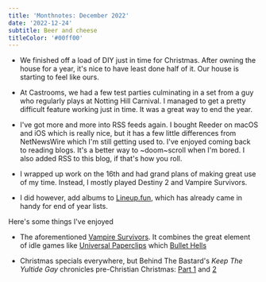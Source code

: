 ```yaml
---
title: 'Monthnotes: December 2022'
date: '2022-12-24'
subtitle: Beer and cheese
titleColor: '#00ff00'
---
```


- We finished off a load of DIY just in time for Christmas. After owning the house for a year, it's nice to have least done half of it. Our house is starting to feel like ours.

- At Castrooms, we had a few test parties culminating in a set from a guy who regularly plays at Notting Hill Carnival. I managed to get a pretty difficult feature working just in time. It was a great way to end the year.

- I've got more and more into RSS feeds again. I bought Reeder on macOS and iOS which is really nice, but it has a few little differences from NetNewsWire which I'm still getting used to. I've enjoyed coming back to reading blogs. It's a better way to ~doom~scroll when I'm bored. I also added RSS to this blog, if that's how you roll.

- I wrapped up work on the 16th and had grand plans of making great use of my time. Instead, I mostly played Destiny 2 and Vampire Survivors.

- I did however, add albums to [Lineup.fun](https://www.lineup.fun/), which has already came in handy for end of year lists.

Here's some things I've enjoyed

- The aforementioned [Vampire Survivors](https://www.xbox.com/en-GB/games/store/vampire-survivors/9pd5bm2z8c4l). It combines the great element of idle games like [Universal Paperclips](https://www.decisionproblem.com/paperclips/index2.html) which [Bullet Hells](https://en.wikipedia.org/wiki/Shoot_%27em_up#Bullet_hell)

- Christmas specials everywhere, but Behind The Bastard's _Keep The Yultide Gay_ chronicles pre-Christian Christmas: [Part 1](https://open.spotify.com/episode/5G2lBDqN7IUhKUtwpQ4aI5?si=fc1fdd2bdeab49d3) and [2](https://open.spotify.com/episode/38NwcKm3jeOvNIpTSzv5Un?si=552ad6b39f31406a)
